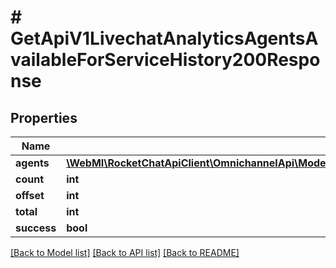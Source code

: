 # # GetApiV1LivechatAnalyticsAgentsAvailableForServiceHistory200Response

## Properties

Name | Type | Description | Notes
------------ | ------------- | ------------- | -------------
**agents** | [**\WebMI\RocketChatApiClient\OmnichannelApi\Model\GetApiV1LivechatAnalyticsAgentsAvailableForServiceHistory200ResponseAgentsInner[]**](GetApiV1LivechatAnalyticsAgentsAvailableForServiceHistory200ResponseAgentsInner.md) |  | [optional]
**count** | **int** |  | [optional]
**offset** | **int** |  | [optional]
**total** | **int** |  | [optional]
**success** | **bool** |  | [optional]

[[Back to Model list]](../../README.md#models) [[Back to API list]](../../README.md#endpoints) [[Back to README]](../../README.md)

